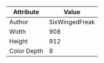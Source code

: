 # 
| Attribute | Value |
| ---  | ---     |
| Author | SixWingedFreak |
| Width | 908 |
| Height | 912 |
| Color Depth | 8 |
